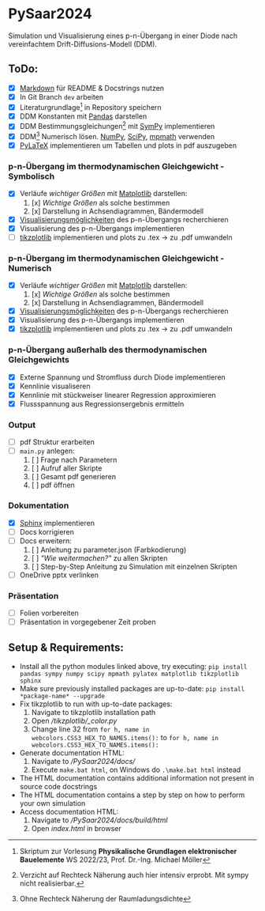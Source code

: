 # PySaar2024
Simulation und Visualisierung eines p-n-Übergang in einer Diode nach vereinfachtem Drift-Diffusions-Modell (DDM).

## ToDo:
- [x] [Markdown](https://www.markdownguide.org/cheat-sheet/) für README & Docstrings nutzen
- [x] In Git Branch `dev` arbeiten
- [x] Literaturgrundlage[^1] in Repository speichern
- [x] DDM Konstanten mit [Pandas](https://pandas.pydata.org/docs/) darstellen
- [x] DDM Bestimmungsgleichungen[^2] mit [SymPy](https://docs.sympy.org/latest/index.html) implementieren
- [x] DDM[^3] Numerisch lösen. [NumPy](https://numpy.org/), [SciPy](https://scipy.org/), [mpmath](https://mpmath.org/) verwenden
- [x] [PyLaTeX](https://jeltef.github.io/PyLaTeX/current/index.html) implementieren um Tabellen und plots in pdf auszugeben
### p-n-Übergang im thermodynamischen Gleichgewicht - Symbolisch
- [x] Verläufe *wichtiger Größen* mit [Matplotlib](https://matplotlib.org/stable/index.html) darstellen:
    1. [x] *Wichtige Größen* als solche bestimmen
    2. [x] Darstellung in Achsendiagrammen, Bändermodell
- [x] [Visualisierungsmöglichkeiten](https://matplotlib.org/stable/gallery/index.html) des p-n-Übergangs recherchieren
- [x] Visualisierung des p-n-Übergangs implementieren
- [ ] [tikzplotlib](https://pypi.org/project/tikzplotlib/) implementieren und plots zu .tex -> zu .pdf umwandeln
### p-n-Übergang im thermodynamischen Gleichgewicht - Numerisch
- [x] Verläufe *wichtiger Größen* mit [Matplotlib](https://matplotlib.org/stable/index.html) darstellen:
    1. [x] *Wichtige Größen* als solche bestimmen
    2. [x] Darstellung in Achsendiagrammen, Bändermodell
- [x] [Visualisierungsmöglichkeiten](https://matplotlib.org/stable/gallery/index.html) des p-n-Übergangs recherchieren
- [x] Visualisierung des p-n-Übergangs implementieren
- [x] [tikzplotlib](https://pypi.org/project/tikzplotlib/) implementieren und plots zu .tex -> zu .pdf umwandeln
### p-n-Übergang außerhalb des thermodynamischen Gleichgewichts
- [x] Externe Spannung und Stromfluss durch Diode implementieren
- [x] Kennlinie visualiseren
- [x] Kennlinie mit stückweiser linearer Regression approximieren
- [x] Flussspannung aus Regressionsergebnis ermitteln
### Output
- [ ] pdf Struktur erarbeiten
- [ ] `main.py` anlegen:
    1. [ ] Frage nach Parametern
    2. [ ] Aufruf aller Skripte
    3. [ ] Gesamt pdf generieren
    4. [ ] pdf öffnen
### Dokumentation
- [x] [Sphinx](https://www.sphinx-doc.org/en/master/index.html) implementieren
- [ ] Docs korrigieren
- [ ] Docs erweitern:
    1. [ ] Anleitung zu parameter.json (Farbkodierung)
    2. [ ] *"Wie weitermachen?"* zu allen Skripten
    3. [ ] Step-by-Step Anleitung zu Simulation mit einzelnen Skripten
- [ ] OneDrive pptx verlinken
### Präsentation
- [ ] Folien vorbereiten
- [ ] Präsentation in vorgegebener Zeit proben

[^1]: Skriptum zur Vorlesung **Physikalische Grundlagen elektronischer Bauelemente** WS 2022/23, Prof. Dr.-Ing. Michael Möller
[^2]: Verzicht auf Rechteck Näherung auch hier intensiv erprobt. Mit sympy nicht realisierbar. 
[^3]: Ohne Rechteck Näherung der Raumladungsdichte

## Setup & Requirements:
- Install all the python modules linked above, try executing:
    `pip install pandas sympy numpy scipy mpmath pylatex matplotlib tikzplotlib sphinx`
- Make sure previously installed packages are up-to-date:
    `pip install *package-name* --upgrade`
- Fix tikzplotlib to run with up-to-date packages:
    1. Navigate to tikzplotlib installation path
    2. Open */tikzplotlib/_color.py*
    3. Change line 32 from `for h, name in webcolors.CSS3_HEX_TO_NAMES.items():` 
       to `for h, name in webcolors.CSS3_HEX_TO_NAMES.items():`
- Generate documentation HTML:
    1. Navigate to */PySaar2024/docs/*
    2. Execute `make.bat html`, on Windows do `.\make.bat html` instead
- The HTML documentation contains additional information not present in source code docstrings
- The HTML documentation contains a step by step on how to perform your own simulation
- Access documentation HTML:
    1. Navigate to */PySaar2024/docs/build/html*
    2. Open *index.html* in browser
